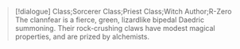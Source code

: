>[!dialogue] Class;Sorcerer Class;Priest Class;Witch Author;R-Zero
The clannfear is a fierce, green, lizardlike bipedal Daedric summoning. Their rock-crushing claws have modest magical properties, and are prized by alchemists.